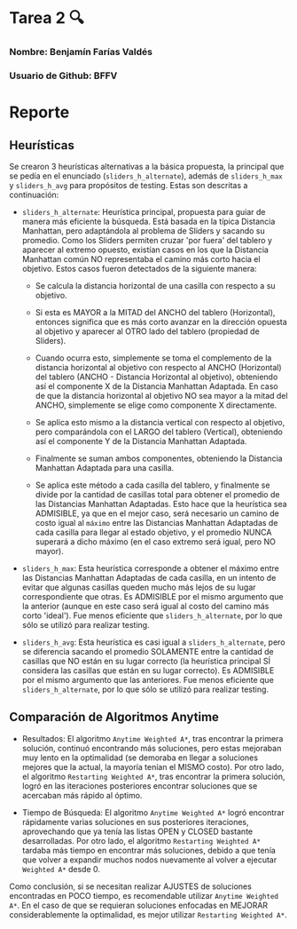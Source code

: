﻿# Tarea 2 :mag:

### Nombre: Benjamín Farías Valdés
### Usuario de Github: BFFV

# Reporte

## Heurísticas

Se crearon 3 heurísticas alternativas a la básica propuesta, la principal que se pedía en el enunciado (`sliders_h_alternate`), además de `sliders_h_max` y `sliders_h_avg` para propósitos de testing. Estas son descritas a continuación:

- `sliders_h_alternate`: Heurística principal, propuesta para guiar de manera más eficiente la búsqueda. Está basada en la típica Distancia Manhattan, pero adaptándola al problema de Sliders y sacando su promedio. Como los Sliders permiten cruzar 'por fuera' del tablero y aparecer al extremo opuesto, existían casos en los que la Distancia Manhattan común NO representaba el camino más corto hacia el objetivo. Estos casos fueron detectados de la siguiente manera:

    - Se calcula la distancia horizontal de una casilla con respecto a su objetivo.
    - Si esta es MAYOR a la MITAD del ANCHO del tablero (Horizontal), entonces significa que es más corto avanzar en la dirección opuesta al objetivo y aparecer al OTRO lado del tablero (propiedad de Sliders).
    - Cuando ocurra esto, simplemente se toma el complemento de la distancia horizontal al objetivo con respecto al ANCHO (Horizontal) del tablero (ANCHO - Distancia Horizontal al objetivo), obteniendo así el componente X de la Distancia Manhattan Adaptada. En caso de que la distancia horizontal al objetivo NO sea mayor a la mitad del ANCHO, simplemente se elige como componente X directamente.
    - Se aplica esto mismo a la distancia vertical con respecto al objetivo, pero comparándola con el LARGO del tablero (Vertical), obteniendo así el componente Y de la Distancia Manhattan Adaptada.
    - Finalmente se suman ambos componentes, obteniendo la Distancia Manhattan Adaptada para una casilla.

    - Se aplica este método a cada casilla del tablero, y finalmente se divide por la cantidad de casillas total para obtener el promedio de las Distancias Manhattan Adaptadas. Esto hace que la heurística sea ADMISIBLE, ya que en el mejor caso, será necesario un camino de costo igual al `máximo` entre las Distancias Manhattan Adaptadas de cada casilla para llegar al estado objetivo, y el promedio NUNCA superará a dicho máximo (en el caso extremo será igual, pero NO mayor).

- `sliders_h_max`: Esta heurística corresponde a obtener el máximo entre las Distancias Manhattan Adaptadas de cada casilla, en un intento de evitar que algunas casillas queden mucho más lejos de su lugar correspondiente que otras. Es ADMISIBLE por el mismo argumento que la anterior (aunque en este caso será igual al costo del camino más corto 'ideal'). Fue menos eficiente que `sliders_h_alternate`, por lo que sólo se utilizó para realizar testing.

- `sliders_h_avg`: Esta heurística es casi igual a `sliders_h_alternate`, pero se diferencia sacando el promedio SOLAMENTE entre la cantidad de casillas que NO están en su lugar correcto (la heurística principal SÍ considera las casillas que están en su lugar correcto). Es ADMISIBLE por el mismo argumento que las anteriores. Fue menos eficiente que `sliders_h_alternate`, por lo que sólo se utilizó para realizar testing.

## Comparación de Algoritmos Anytime

- Resultados: El algoritmo `Anytime Weighted A*`, tras encontrar la primera solución, continuó encontrando más soluciones, pero estas mejoraban muy lento en la optimalidad (se demoraba en llegar a soluciones mejores que la actual, la mayoría tenían el MISMO costo). Por otro lado, el algoritmo `Restarting Weighted A*`, tras encontrar la primera solución, logró en las iteraciones posteriores encontrar soluciones que se acercaban más rápido al óptimo.

- Tiempo de Búsqueda: El algoritmo `Anytime Weighted A*` logró encontrar rápidamente varias soluciones en sus posteriores iteraciones, aprovechando que ya tenía las listas OPEN y CLOSED bastante desarrolladas. Por otro lado, el algoritmo `Restarting Weighted A*` tardaba más tiempo en encontrar más soluciones, debido a que tenía que volver a expandir muchos nodos nuevamente al volver a ejecutar `Weighted A*` desde 0.

Como conclusión, si se necesitan realizar AJUSTES de soluciones encontradas en POCO tiempo, es recomendable utilizar `Anytime Weighted A*`. En el caso de que se requieran soluciones enfocadas en MEJORAR considerablemente la optimalidad, es mejor utilizar `Restarting Weighted A*`.

